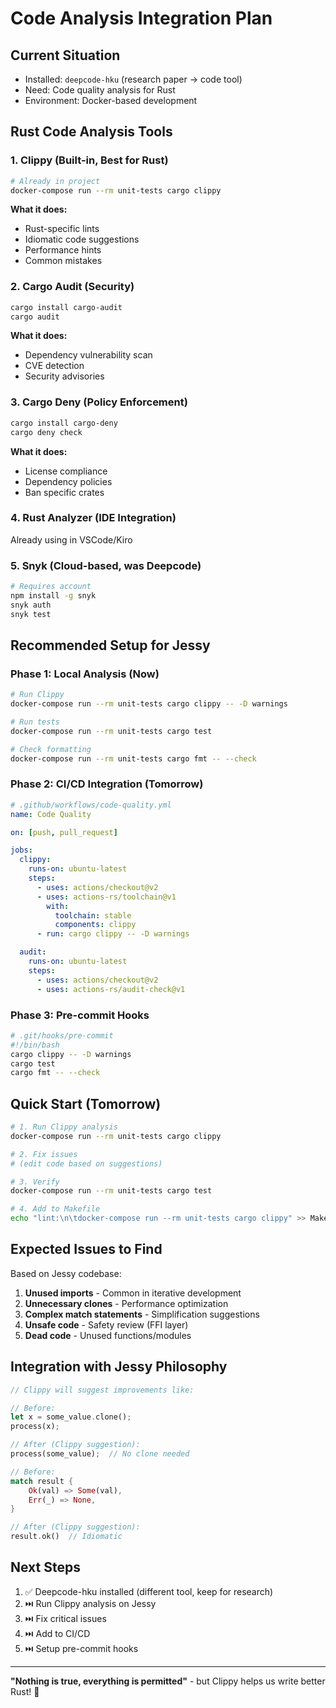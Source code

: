 # Code Analysis Integration Plan

## Current Situation

- Installed: `deepcode-hku` (research paper → code tool)
- Need: Code quality analysis for Rust
- Environment: Docker-based development

## Rust Code Analysis Tools

### 1. Clippy (Built-in, Best for Rust)
```bash
# Already in project
docker-compose run --rm unit-tests cargo clippy
```

**What it does:**
- Rust-specific lints
- Idiomatic code suggestions
- Performance hints
- Common mistakes

### 2. Cargo Audit (Security)
```bash
cargo install cargo-audit
cargo audit
```

**What it does:**
- Dependency vulnerability scan
- CVE detection
- Security advisories

### 3. Cargo Deny (Policy Enforcement)
```bash
cargo install cargo-deny
cargo deny check
```

**What it does:**
- License compliance
- Dependency policies
- Ban specific crates

### 4. Rust Analyzer (IDE Integration)
Already using in VSCode/Kiro

### 5. Snyk (Cloud-based, was Deepcode)
```bash
# Requires account
npm install -g snyk
snyk auth
snyk test
```

## Recommended Setup for Jessy

### Phase 1: Local Analysis (Now)
```bash
# Run Clippy
docker-compose run --rm unit-tests cargo clippy -- -D warnings

# Run tests
docker-compose run --rm unit-tests cargo test

# Check formatting
docker-compose run --rm unit-tests cargo fmt -- --check
```

### Phase 2: CI/CD Integration (Tomorrow)
```yaml
# .github/workflows/code-quality.yml
name: Code Quality

on: [push, pull_request]

jobs:
  clippy:
    runs-on: ubuntu-latest
    steps:
      - uses: actions/checkout@v2
      - uses: actions-rs/toolchain@v1
        with:
          toolchain: stable
          components: clippy
      - run: cargo clippy -- -D warnings

  audit:
    runs-on: ubuntu-latest
    steps:
      - uses: actions/checkout@v2
      - uses: actions-rs/audit-check@v1
```

### Phase 3: Pre-commit Hooks
```bash
# .git/hooks/pre-commit
#!/bin/bash
cargo clippy -- -D warnings
cargo test
cargo fmt -- --check
```

## Quick Start (Tomorrow)

```bash
# 1. Run Clippy analysis
docker-compose run --rm unit-tests cargo clippy

# 2. Fix issues
# (edit code based on suggestions)

# 3. Verify
docker-compose run --rm unit-tests cargo test

# 4. Add to Makefile
echo "lint:\n\tdocker-compose run --rm unit-tests cargo clippy" >> Makefile
```

## Expected Issues to Find

Based on Jessy codebase:

1. **Unused imports** - Common in iterative development
2. **Unnecessary clones** - Performance optimization
3. **Complex match statements** - Simplification suggestions
4. **Unsafe code** - Safety review (FFI layer)
5. **Dead code** - Unused functions/modules

## Integration with Jessy Philosophy

```rust
// Clippy will suggest improvements like:

// Before:
let x = some_value.clone();
process(x);

// After (Clippy suggestion):
process(some_value);  // No clone needed

// Before:
match result {
    Ok(val) => Some(val),
    Err(_) => None,
}

// After (Clippy suggestion):
result.ok()  // Idiomatic
```

## Next Steps

1. ✅ Deepcode-hku installed (different tool, keep for research)
2. ⏭️ Run Clippy analysis on Jessy
3. ⏭️ Fix critical issues
4. ⏭️ Add to CI/CD
5. ⏭️ Setup pre-commit hooks

---

**"Nothing is true, everything is permitted"** - but Clippy helps us write better Rust! 🦀
